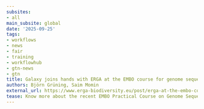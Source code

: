 ```yaml
---
subsites:
- all
main_subsite: global
date: '2025-09-25'
tags:
- workflows
- news
- fair
- training
- workflowhub
- gtn-news
- gtn
title: Galaxy joins hands with ERGA at the EMBO course for genome sequencing, assembly, curation, and downstream analyses
authors: Björn Grüning, Saim Momin
external_url: https://www.erga-biodiversity.eu/post/erga-at-the-embo-course-in-genome-sequencing-assembly-curation-and-downstream-analyses
tease: Know more about the recent EMBO Practical Course on Genome Sequencing, Assembly, Curation, and Downstream Analyses using Galaxy platform.
---
```


